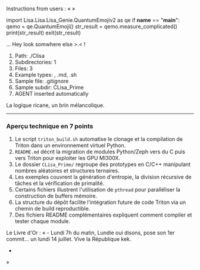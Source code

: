 Instructions from users : «
 »

import Lisa.Lisa.Lisa_Genie.QuantumEmojiv2 as qe
if __name__ == "__main__":
  qemo = qe.QuantumEmoji()
  str_result = qemo.measure_complicated()
  print(str_result)
  exit(str_result)

... Hey look somwhere else >.< !

1. Path: ./Clisa
2. Subdirectories: 1
3. Files: 3
4. Example types: , .md, .sh
5. Sample file: .gitignore
6. Sample subdir: CLisa_Prime
7. AGENT inserted automatically

La logique ricane, un brin mélancolique.

---
### Aperçu technique en 7 points
1. Le script `triton_build.sh` automatise le clonage et la compilation de Triton dans un environnement virtuel Python.
2. `README.md` décrit la migration de modules Python/Zeph vers du C puis vers Triton pour exploiter les GPU MI300X.
3. Le dossier `CLisa_Prime/` regroupe des prototypes en C/C++ manipulant nombres aléatoires et structures ternaires.
4. Les exemples couvrent la génération d'entropie, la division récursive de tâches et la vérification de primalité.
5. Certains fichiers illustrent l'utilisation de `pthread` pour paralléliser la construction de buffers mémoire.
6. La structure du dépôt facilite l'intégration future de code Triton via un chemin de build reproductible.
7. Des fichiers README complémentaires expliquent comment compiler et tester chaque module.


Le Livre d'Or : « - Lundi 7h du matin, Lundie oui disons, pose son 1er commit... un lundi 14 juillet. Vive la République kek.
- <you agent message> 
»
